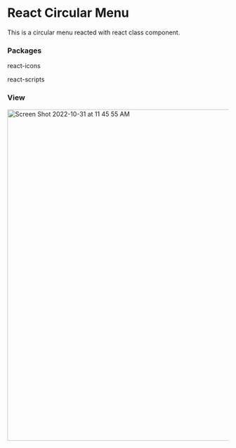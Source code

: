# React Circular Menu

This is a circular menu reacted with react class component.

### Packages

react-icons

react-scripts

### View 


<img width="755" alt="Screen Shot 2022-10-31 at 11 45 55 AM" src="https://user-images.githubusercontent.com/41920643/199081890-df5ee639-d383-4949-b105-090b23eea44a.png">





